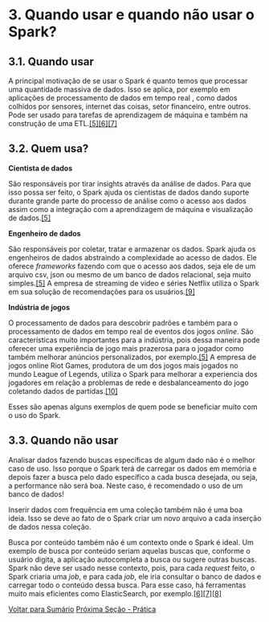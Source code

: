 # 3. Quando usar e quando não usar o Spark?

## 3.1. Quando usar
A principal motivação de se usar o Spark é quanto temos que processar uma quantidade massiva de dados. Isso se aplica, por exemplo em aplicações de processamento de dados em tempo real , como dados colhidos por sensores, internet das coisas, setor financeiro, entre outros. Pode ser usado para tarefas de aprendizagem de máquina e também na construção de uma ETL.[[5]](https://www.toptal.com/spark/introduction-to-apache-spark)[[6]](https://blog.knoldus.com/do-you-really-need-spark-think-again/)[[7]](https://towardsdatascience.com/the-what-why-and-when-of-apache-spark-6c27abc19527)

## 3.2. Quem usa?

**Cientista de dados**

São responsáveis por tirar insights através da análise de dados. Para que isso possa ser feito, o Spark ajuda os cientistas de dados dando suporte durante grande parte do processo de análise como o acesso aos dados assim como a integração com a aprendizagem de máquina e visualização de dados.[[5]](https://www.toptal.com/spark/introduction-to-apache-spark)

**Engenheiro de dados**

São responsáveis por coletar, tratar e armazenar os dados. Spark ajuda os engenheiros de dados abstraindo a complexidade ao acesso de dados. Ele oferece *frameworks* fazendo com que o acesso aos dados, seja ele de um arquivo csv, json ou mesmo de um banco de dados relacional, seja muito simples.[[5]](https://www.toptal.com/spark/introduction-to-apache-spark)
A empresa de streaming de video e séries Netflix utiliza o Spark em sua solução de recomendações para os usuários.[[9]](https://netflixtechblog.com/netflix-at-spark-ai-summit-2018-5304749ed7fa)

**Indústria de jogos**

O processamento de dados para descobrir padrões e também para o processamento de dados em tempo real de eventos dos jogos *online*. São características muito importantes para a indústria, pois dessa maneira pode oferecer uma experiência de jogo mais prazerosa para o jogador como também melhorar anúncios personalizados, por exemplo.[[5]](https://www.toptal.com/spark/introduction-to-apache-spark)
A empresa de jogos online Riot Games, produtora de um dos jogos mais jogados no mundo League of Legends, utiliza o Spark para melhorar a experiencia dos jogadores em relação a problemas de rede e desbalanceamento do jogo coletando dados de partidas.[[10]](https://pt.slideshare.net/SparkSummit/video-games-at-scale-improving-the-gaming-experience-with-apache-spark)


Esses são apenas alguns exemplos de quem pode se beneficiar muito com o uso do Spark. 

## 3.3. Quando não usar

Analisar dados fazendo buscas específicas de algum dado não é o melhor caso de uso. Isso porque o Spark terá de carregar os dados em memória e depois fazer a busca pelo dado específico a cada busca desejada, ou seja, a performance não será boa. Neste caso, é recomendado o uso de um banco de dados! 

Inserir dados com frequência em uma coleção também não é uma boa ideia. Isso se deve ao fato de o Spark criar um novo arquivo a cada inserção de dados nessa coleção. 

Busca por conteúdo também não é um contexto onde o Spark é ideal. Um exemplo de busca por conteúdo seriam aquelas buscas que, conforme o usuário digita, a aplicação autocompleta a busca ou sugere outras buscas. Spark não deve ser usado nesse contexto, pois, para cada *request* feito, o Spark criaria uma *job*, e para cada *job*, ele iria consultar o banco de dados e carregar todo o conteúdo dessa busca. 
Para esse caso, há ferramentas muito mais eficientes como ElasticSearch, por exemplo.[[6]](https://blog.knoldus.com/do-you-really-need-spark-think-again/)[[7]](https://towardsdatascience.com/the-what-why-and-when-of-apache-spark-6c27abc19527)[[8]](https://www.pepperdata.com/blog/five-mistakes-to-avoid-when-using-spark/)


[Voltar para Sumário](/tutorial_spark#sumário)
[Próxima Seção - Prática](/seções/prática.md)